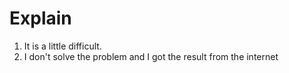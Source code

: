 # Explain

1. It is a little difficult.
2. I don't solve the problem and I got the result from the internet